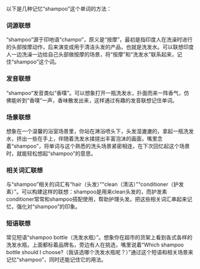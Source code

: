 以下是几种记忆“shampoo”这个单词的方法：

### 词源联想
“shampoo”源于印地语“champo”，原义是“按摩”，最初是指印度人在洗澡时进行的头部按摩动作，后来演变成用于清洁头发的产品，也就是洗发水。可以联想印度人一边洗澡一边给自己头部做按摩的场景，将“按摩”和“洗发水”联系起来，记住“shampoo”这个词。

### 发音联想
“shampoo”发音类似“香噗”。可以想象打开一瓶洗发水，扑面而来一阵香气，仿佛能听到“香噗”一声，香味散发出来，这样通过有趣的发音联想记住单词。

### 场景联想
想象在一个温馨的浴室场景里，你站在淋浴喷头下，头发湿漉漉的，拿起一瓶洗发水，挤出一些在手上，伴随着洗发水揉搓出丰富泡沫的画面，嘴里念着“shampoo”，将单词与这个熟悉的洗头场景紧密相连，在下次回忆起这个场景时，就能轻松想起“shampoo”的意思。

### 相关词汇联想
与“shampoo”相关的词汇有“hair（头发）”“clean（清洁）”“conditioner（护发素）”。可以构建这样的联想：shampoo是用来clean头发的，而护发素conditioner常常和shampoo搭配使用，帮助护理头发。把这些相关词汇串起来记忆，强化对“shampoo”的印象。

### 短语联想
常见短语“shampoo bottle（洗发水瓶）”。想象你在超市的货架上看到各式各样的洗发水瓶，上面都标着品牌名，旁边有人在挑选，嘴里说着“Which shampoo bottle should I choose?（我该选哪个洗发水瓶呢？）”通过这个短语和相关场景来记忆“shampoo”，同时还能记住它的用法。 